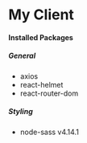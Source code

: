 # My Client

#### Installed Packages

##### General

* axios
* react-helmet
* react-router-dom

##### Styling

* node-sass v4.14.1